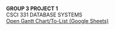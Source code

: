 **GROUP 3 PROJECT 1**  
CSCI 331 DATABASE SYSTEMS  
[Open Gantt Chart/To-List (Google Sheets)](https://docs.google.com/spreadsheets/d/1A4G0rlEj_TR3-LdM5zz6y_UHCd91iuM7/edit?usp=sharing&ouid=109759211961123236809&rtpof=true&sd=true)
